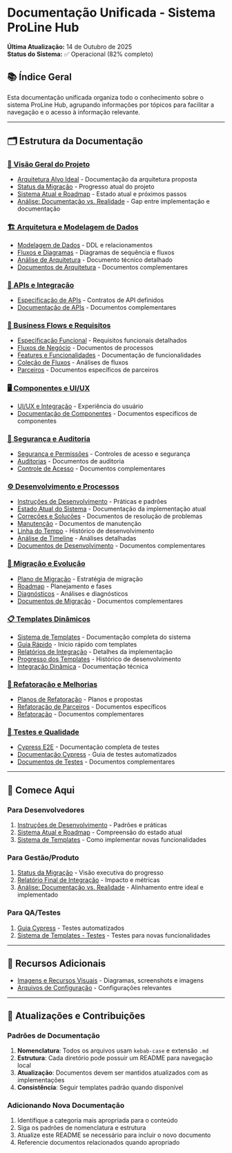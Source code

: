 # Documentação Unificada - Sistema ProLine Hub

**Última Atualização:** 14 de Outubro de 2025  
**Status do Sistema:** ✅ Operacional (82% completo)

## 📚 Índice Geral

Esta documentação unificada organiza todo o conhecimento sobre o sistema ProLine Hub, agrupando informações por tópicos para facilitar a navegação e o acesso à informação relevante.

---

## 🗂️ Estrutura da Documentação

### [🎯 Visão Geral do Projeto](./migration/target-architecture.md)
- [Arquitetura Alvo Ideal](./migration/target-architecture.md) - Documentação da arquitetura proposta
- [Status da Migração](./migration/MIGRATION_STATUS.md) - Progresso atual do projeto
- [Sistema Atual e Roadmap](./migration/SISTEMA_ATUAL_E_ROADMAP.md) - Estado atual e próximos passos
- [Análise: Documentação vs. Realidade](./development/DOCUMENTATION_REALITY_GAP_ANALYSIS.md) - Gap entre implementação e documentação

### [🏗️ Arquitetura e Modelagem de Dados](./architecture/)
- [Modelagem de Dados](./architecture/data-model.md) - DDL e relacionamentos
- [Fluxos e Diagramas](./architecture/flows.md) - Diagramas de sequência e fluxos
- [Análise de Arquitetura](./architecture/ARCHITECTURE_ANALYSIS.md) - Documento técnico detalhado
- [Documentos de Arquitetura](./architecture/architecture/) - Documentos complementares

### [🔌 APIs e Integração](./api/)
- [Especificação de APIs](./api/api-spec.md) - Contratos de API definidos
- [Documentação de APIs](./api/api_docs/) - Documentos complementares

### [👥 Business Flows e Requisitos](./business-flows/)
- [Especificação Funcional](./business-flows/functional-spec.md) - Requisitos funcionais detalhados
- [Fluxos de Negócio](./business-flows/business-flows/) - Documentos de processos
- [Features e Funcionalidades](./business-flows/features/) - Documentação de funcionalidades
- [Coleção de Fluxos](./business-flows/collection-flow-analysis/) - Análises de fluxos
- [Parceiros](./business-flows/partner/) - Documentos específicos de parceiros

### [🖥️ Componentes e UI/UX](./components/)
- [UI/UX e Integração](./components/ui-ux.md) - Experiência do usuário
- [Documentação de Componentes](./components/components/) - Documentos específicos de componentes

### [🔐 Segurança e Auditoria](./security/)
- [Segurança e Permissões](./security/security-permissions.md) - Controles de acesso e segurança
- [Auditorias](./security/auditoria/) - Documentos de auditoria
- [Controle de Acesso](./security/security/) - Documentos complementares

### [⚙️ Desenvolvimento e Processos](./development/)
- [Instruções de Desenvolvimento](./development/DEVELOPMENT_INSTRUCTIONS.md) - Práticas e padrões
- [Estado Atual do Sistema](./development/as-is/) - Documentação da implementação atual
- [Correções e Soluções](./development/fixes/) - Documentos de resolução de problemas
- [Manutenção](./development/maintenance/) - Documentos de manutenção
- [Linha do Tempo](./development/timeline/) - Histórico de desenvolvimento
- [Análise de Timeline](./development/timeline-analysis/) - Análises detalhadas
- [Documentos de Desenvolvimento](./development/development/) - Documentos complementares

### [🔄 Migração e Evolução](./migration/)
- [Plano de Migração](./migration/migration-plan.md) - Estratégia de migração
- [Roadmap](./migration/roadmap/) - Planejamento e fases
- [Diagnósticos](./migration/diagnostic-finalize-checklist/) - Análises e diagnósticos
- [Documentos de Migração](./migration/migration/) - Documentos complementares

### [📋 Templates Dinâmicos](./templates/)
- [Sistema de Templates](./templates/INDEX.md) - Documentação completa do sistema
- [Guia Rápido](./templates/TEMPLATES_QUICK_START.md) - Início rápido com templates
- [Relatórios de Integração](./templates/PHASE_2_INTEGRATION_FINAL_REPORT.md) - Detalhes da implementação
- [Progresso dos Templates](./templates/PHASE_2_TEMPLATES_PROGRESS.md) - Histórico de desenvolvimento
- [Integração Dinâmica](./templates/PHASE_2_DYNAMIC_INTEGRATION.md) - Documentação técnica

### [🔧 Refatoração e Melhorias](./refactoring/)
- [Planos de Refatoração](./refactoring/refactors/) - Planos e propostas
- [Refatoração de Parceiros](./refactoring/partner-refactoring/) - Documentos específicos
- [Refatoração](./refactoring/refactoring/) - Documentos complementares

### [🧪 Testes e Qualidade](./testing/)
- [Cypress E2E](./testing/cypress/) - Documentação completa de testes
- [Documentação Cypress](./testing/CYPRESS.md) - Guia de testes automatizados
- [Documentos de Testes](./testing/testing/) - Documentos complementares

---

## 🚀 Comece Aqui

### Para Desenvolvedores
1. [Instruções de Desenvolvimento](./development/DEVELOPMENT_INSTRUCTIONS.md) - Padrões e práticas
2. [Sistema Atual e Roadmap](./migration/SISTEMA_ATUAL_E_ROADMAP.md) - Compreensão do estado atual
3. [Sistema de Templates](./templates/TEMPLATES_QUICK_START.md) - Como implementar novas funcionalidades

### Para Gestão/Produto
1. [Status da Migração](./migration/MIGRATION_STATUS.md) - Visão executiva do progresso
2. [Relatório Final de Integração](./templates/PHASE_2_INTEGRATION_FINAL_REPORT.md) - Impacto e métricas
3. [Análise: Documentação vs. Realidade](./development/DOCUMENTATION_REALITY_GAP_ANALYSIS.md) - Alinhamento entre ideal e implementado

### Para QA/Testes
1. [Guia Cypress](./testing/CYPRESS.md) - Testes automatizados
2. [Sistema de Templates - Testes](./templates/TEMPLATES_QUICK_START.md#-testes) - Testes para novas funcionalidades

---

## 📁 Recursos Adicionais

- [Imagens e Recursos Visuais](./images/) - Diagramas, screenshots e imagens
- [Arquivos de Configuração](./development/tsconfig.json) - Configurações relevantes

---

## 🔄 Atualizações e Contribuições

### Padrões de Documentação
1. **Nomenclatura**: Todos os arquivos usam `kebab-case` e extensão `.md`
2. **Estrutura**: Cada diretório pode possuir um README para navegação local
3. **Atualização**: Documentos devem ser mantidos atualizados com as implementações
4. **Consistência**: Seguir templates padrão quando disponível

### Adicionando Nova Documentação
1. Identifique a categoria mais apropriada para o conteúdo
2. Siga os padrões de nomenclatura e estrutura
3. Atualize este README se necessário para incluir o novo documento
4. Referencie documentos relacionados quando apropriado